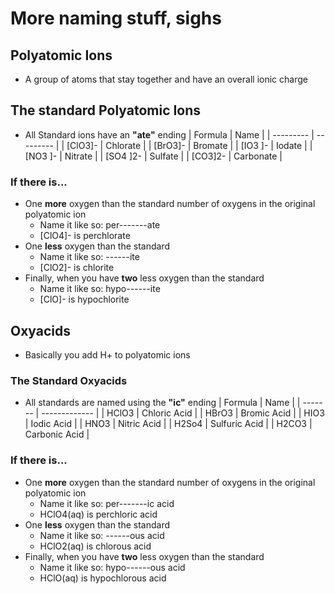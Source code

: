 # More naming stuff, sighs
## Polyatomic Ions
- A group of atoms that stay together and have an overall ionic charge

## The standard Polyatomic Ions
- All Standard ions have an **"ate"** ending
| Formula   | Name      |
| --------- | --------- |
| [ClO3]-   | Chlorate  |
| [BrO3]-   | Bromate   |
| [IO3 ]-   | Iodate    |
| [NO3 ]-   | Nitrate   |
| [SO4  ]2- | Sulfate   |
| [CO3]2-   | Carbonate |

### If there is...
- One **more** oxygen than the standard number of oxygens in the original polyatomic ion
	- Name it like so: per-------ate
	- [ClO4]- is perchlorate
- One **less** oxygen than the standard
	- Name it like so: ------ite
	- [ClO2]- is chlorite
- Finally, when you have **two** less oxygen than the standard
	- Name it like so: hypo------ite
	- [ClO]- is hypochlorite

## Oxyacids
- Basically you add H+ to polyatomic ions

### The Standard Oxyacids
- All standards are named using the **"ic"** ending
| Formula | Name          |
| ------- | ------------- |
| HClO3   | Chloric Acid  |
| HBrO3   | Bromic Acid   |
| HIO3    | Iodic Acid    |
| HNO3    | Nitric Acid   |
| H2So4   | Sulfuric Acid |
| H2CO3   | Carbonic Acid | 

### If there is...
- One **more** oxygen than the standard number of oxygens in the original polyatomic ion
	- Name it like so: per-------ic acid
	- HClO4(aq) is perchloric acid 
- One **less** oxygen than the standard
	- Name it like so: ------ous acid
	- HClO2(aq) is chlorous acid
- Finally, when you have **two** less oxygen than the standard
	- Name it like so: hypo------ous acid
	- HClO(aq) is hypochlorous acid